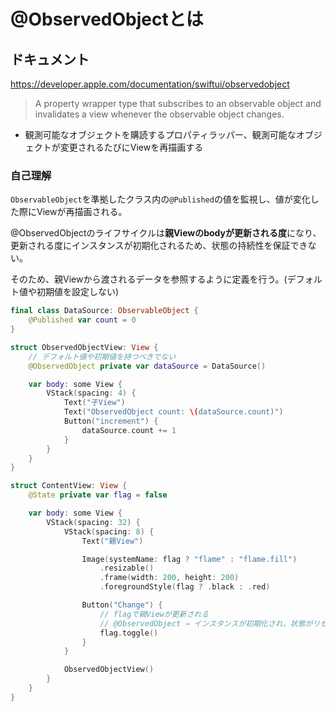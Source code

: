 # @ObservedObjectとは

## ドキュメント

https://developer.apple.com/documentation/swiftui/observedobject

> A property wrapper type that subscribes to an observable object and invalidates a view whenever the observable object changes.

* 観測可能なオブジェクトを購読するプロパティラッパー、観測可能なオブジェクトが変更されるたびにViewを再描画する

### 自己理解

`ObservableObject`を準拠したクラス内の`@Published`の値を監視し、値が変化した際にViewが再描画される。

@ObservedObjectのライフサイクルは**親Viewのbodyが更新される度**になり、更新される度にインスタンスが初期化されるため、状態の持続性を保証できない。

そのため、親Viewから渡されるデータを参照するように定義を行う。(デフォルト値や初期値を設定しない)

``` swift
final class DataSource: ObservableObject {
    @Published var count = 0
}

struct ObservedObjectView: View {
    // デフォルト値や初期値を持つべきでない
    @ObservedObject private var dataSource = DataSource()

    var body: some View {
        VStack(spacing: 4) {
            Text("子View")
            Text("ObservedObject count: \(dataSource.count)")
            Button("increment") {
                dataSource.count += 1
            }
        }
    }
}

struct ContentView: View {
    @State private var flag = false

    var body: some View {
        VStack(spacing: 32) {
            VStack(spacing: 8) {
                Text("親View")

                Image(systemName: flag ? "flame" : "flame.fill")
                    .resizable()
                    .frame(width: 200, height: 200)
                    .foregroundStyle(flag ? .black : .red)

                Button("Change") {
                    // flagで親Viewが更新される
                    // @ObservedObject → インスタンスが初期化され、状態がリセットされる
                    flag.toggle()
                }
            }

            ObservedObjectView()
        }
    }
}
```